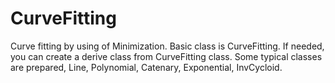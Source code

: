 # CurveFitting
Curve fitting by using of Minimization.
Basic class is CurveFitting. If needed, you can create a derive class from CurveFitting class.
Some typical classes are prepared, Line, Polynomial, Catenary, Exponential, InvCycloid.
